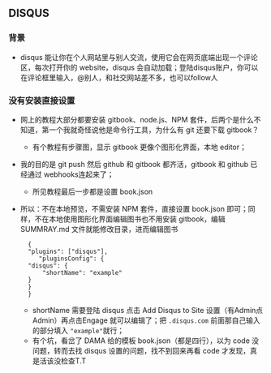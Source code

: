 ## DISQUS 

### 背景  
- disqus 能让你在个人网站里与别人交流，使用它会在网页底端出现一个评论区，每次打开你的 website，disqus 会自动加载；登陆disqus账户，你可以在评论框里输入，@别人，和社交网站差不多，也可以follow人

### 没有安装直接设置 
- 网上的教程大部分都要安装 gitbook、node.js、NPM 套件，后两个是什么不知道，第一个我就奇怪说他是命令行工具，为什么有 git 还要下载 gitbook？
  - 有个教程有步骤图，显示 gitbook 更像个图形化界面，本地 editor； 
- 我的目的是 git push 然后 github 和 gitbook 都齐活，gitbook 和 github 已经通过 webhooks连起来了； 
  - 所见教程最后一步都是设置 book.json
- 所以：不在本地预览，不需安装 NPM 套件，直接设置 book.json 即可；同样，不在本地使用图形化界面编辑图书也不用安装 gitbook，编辑 SUMMRAY.md 文件就能修改目录，进而编辑图书
	
		{
	    "plugins": ["disqus"],
	       "pluginsConfig": {
        "disqus": {
            "shortName": "example"
        }
	    }
		}
  - shortName 需要登陆 disqus 点击 Add Disqus to Site 设置（有Admin点Admin）再点击Engage 就可以编辑了；把 `.disqus.com` 前面那自己输入的部分填入 `"example"`就行；  
  - 有个坑，看岔了 DAMA 给的模板 book.json（都是四行），以为 code 没问题，转而去找 disqus 设置的问题，找不到回来再看 code 才发现，真是活该没检查T.T




